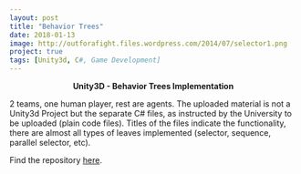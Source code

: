 ```yaml
---
layout: post
title: "Behavior Trees"
date: 2018-01-13
image: http://outforafight.files.wordpress.com/2014/07/selector1.png
project: true
tags: [Unity3d, C#, Game Development]
---
```

<p align="center"><b>Unity3D - Behavior Trees Implementation</b></p>

2 teams, one human player, rest are agents. 
The uploaded material is not a Unity3d Project but the separate C# files, as instructed by the University to be uploaded (plain code files).
Titles of the files indicate the functionality, there are almost all types of leaves implemented (selector, sequence, parallel selector, etc).

Find the repository [here](https://github.com/raniaspant/BehaviorTrees).
